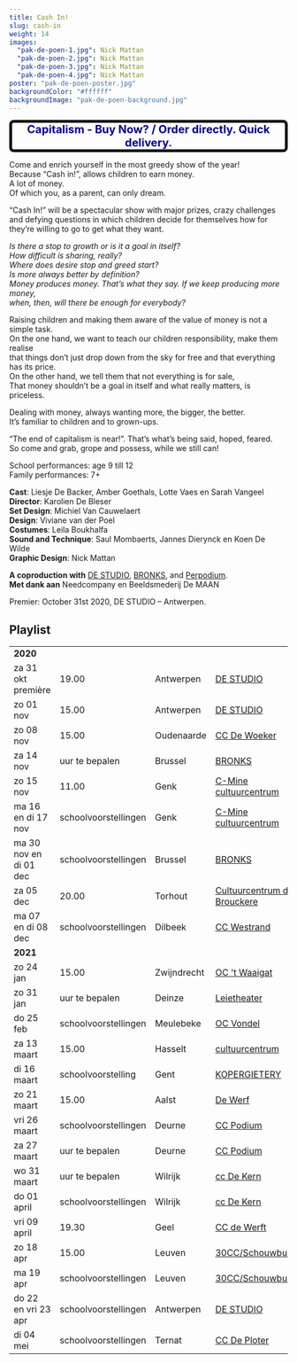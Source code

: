 ```yaml
---
title: Cash In!
slug: cash-in
weight: 14
images:
  "pak-de-poen-1.jpg": Nick Mattan
  "pak-de-poen-2.jpg": Nick Mattan
  "pak-de-poen-3.jpg": Nick Mattan
  "pak-de-poen-4.jpg": Nick Mattan
poster: "pak-de-poen-poster.jpg"
backgroundColor: "#ffffff"
backgroundImage: "pak-de-poen-background.jpg"
---
```


<style>
  .banner {
    border: 5px solid black;
    border-radius: 8px;
    font-size: 20px;
    font-weight: bold;
    color: darkblue;
    text-align: center;
  }
</style>
<div class="banner">Capitalism - Buy Now? / Order directly. Quick delivery.</div>

Come and enrich yourself in the most greedy show of the year!<br>
Because “Cash in!”, allows children to earn money. <br>
A lot of money. <br>
Of which you, as a parent, can only dream.<br>

“Cash In!” will be a spectacular show with major prizes, crazy challenges and defying questions in which children decide for themselves how for they’re willing to go to get what they want.

_Is there a stop to growth or is it a goal in itself?_<br>
_How difficult is sharing, really?_<br>
_Where does desire stop and greed start?_<br>
_Is more always better by definition?_<br>
_Money produces money. That’s what they say. If we keep producing more money,_<br>
_when, then, will there be enough for everybody?_

Raising children and making them aware of the value of money is not a simple task.<br>
On the one hand, we want to teach our children responsibility, make them realise<br>
that things don’t just drop down from the sky for free and that everything has its price.<br>
On the other hand, we tell them that not everything is for sale,<br>
That money shouldn’t be a goal in itself and what really matters, is priceless.

Dealing with money, always wanting more, the bigger, the better.<br>
It’s familiar to children and to grown-ups.

“The end of capitalism is near!”. That’s what’s being said, hoped, feared.<br>
So come and grab, grope and possess, while we still can!

School performances: age 9 till 12<br>
Family performances: 7+

**Cast**: Liesje De Backer, Amber Goethals, Lotte Vaes en Sarah Vangeel<br>
**Director**: Karolien De Bleser<br>
**Set Design**: Michiel Van Cauwelaert<br>
**Design**: Viviane van der Poel<br>
**Costumes**: Leila Boukhalfa<br>
**Sound and Technique**: Saul Mombaerts, Jannes Dierynck en Koen De Wilde<br>
**Graphic Design**: Nick Mattan<br>

**A coproduction with** <a href="https://www.destudio.com/">DE STUDIO</a>, <a href="http://www.bronks.be/nl/">BRONKS</a>, and <a href="https://www.perpodium.be/">Perpodium</a>.<br>
**Met dank aan** Needcompany en Beeldsmederij De MAAN

Premier: October 31st 2020, DE STUDIO – Antwerpen.

## Playlist

<div class="table-responsive">
<table class="speellijst">
<tr><td colspan="5"><strong>2020</strong></td></tr>
<tr><td>za 31 okt première</td><td>19.00</td><td>Antwerpen</td><td><a href="https://www.destudio.com/">DE STUDIO</a></td></tr>
<tr><td>zo 01 nov </td><td>15.00</td><td>Antwerpen</td><td><a href="https://www.destudio.com/">DE STUDIO</a></td></tr>
<tr><td>zo 08 nov </td><td>15.00</td><td>Oudenaarde</td><td><a href="https://www.dewoeker.be/">CC De Woeker</a></td></tr>
<tr><td>za 14 nov</td><td>uur te bepalen</td><td>Brussel</td><td><a href="https://www.bronks.be/">BRONKS</a></td></tr>
<tr><td>zo 15 nov</td><td>11.00</td><td>Genk</td><td><a href="https://www.c-minecultuurcentrum.be/">C-Mine cultuurcentrum</a></td></tr>
<tr><td>ma 16 en di 17 nov</td><td>schoolvoorstellingen</td><td>Genk</td><td><a href="https://www.c-minecultuurcentrum.be/">C-Mine cultuurcentrum</a></td></tr>
<tr><td>ma 30 nov en di 01 dec</td><td>schoolvoorstellingen</td><td>Brussel</td><td><a href="https://www.bronks.be/">BRONKS</a></td></tr>
<tr><td>za 05 dec</td><td>20.00</td><td>Torhout</td><td><a href="https://www.ccdebrouckere.be/">Cultuurcentrum de Brouckere</a></td></tr>
<tr><td>ma 07 en di 08 dec</td><td>schoolvoorstellingen</td><td>Dilbeek</td><td><a href="https://www.westrand.be/">CC Westrand</a></td></tr>
<tr><td colspan="5"><strong>2021</strong></td></tr>
<tr><td>zo 24 jan</td><td>15.00</td><td>Zwijndrecht</td><td><a href="https://www.waaigat.be/">OC 't Waaigat</a></td></tr>
<tr><td>zo 31 jan</td><td>uur te bepalen</td><td>Deinze</td><td><a href="https://www.leietheater.be/">Leietheater</a></td></tr>
<tr><td>do 25 feb</td><td>schoolvoorstellingen</td><td>Meulebeke</td><td><a href="https://www.meulebeke.be/">OC Vondel</a></td></tr>
<tr><td>za 13 maart</td><td>15.00</td><td>Hasselt</td><td><a href="https://www.ccha.be/">cultuurcentrum</a></td></tr>
<tr><td>di 16 maart</td><td>schoolvoorstelling</td><td>Gent</td><td><a href="https://www.kopergietery.be/">KOPERGIETERY</a></td></tr>
<tr><td>zo 21 maart</td><td>15.00</td><td>Aalst</td><td><a href="https://www.ccdewerf.be/">De Werf</a></td></tr>
<tr><td>vri 26 maart</td><td>schoolvoorstellingen</td><td>Deurne</td><td><a href="https://www.ccdeurne.be/">CC Podium</a></td></tr>
<tr><td>za 27 maart</td><td>uur te bepalen</td><td>Deurne</td><td><a href="https://www.ccdeurne.be/">CC Podium</a></td></tr>
<tr><td>wo 31 maart</td><td>uur te bepalen</td><td>Wilrijk</td><td><a href="https://www.ccdekern.be/">cc De Kern</a></td></tr>
<tr><td>do 01 april</td><td>schoolvoorstellingen</td><td>Wilrijk</td><td><a href="https://www.ccdekern.be/">cc De Kern</a></td></tr>
<tr><td>vri 09 april</td><td>19.30</td><td>Geel</td><td><a href="https://www.dewerft.be/">CC de Werft</a></td></tr>
<tr><td>zo 18 apr</td><td>15.00</td><td>Leuven</td><td><a href="https://www.30CC.be/">30CC/Schouwburg</a></td></tr>
<tr><td>ma 19 apr</td><td>schoolvoorstellingen</td><td>Leuven</td><td><a href="https://www.30CC.be/">30CC/Schouwburg</a></td></tr>
<tr><td>do 22 en vri 23 apr</td><td>schoolvoorstellingen</td><td>Antwerpen</td><td><a href="https://www.destudio.com/">DE STUDIO</a></td></tr>
<tr><td>di 04 mei</td><td>schoolvoorstellingen</td><td>Ternat</td><td><a href="https://www.ccdeploter.be/">CC De Ploter</a></td></tr>
</table>
</div>
